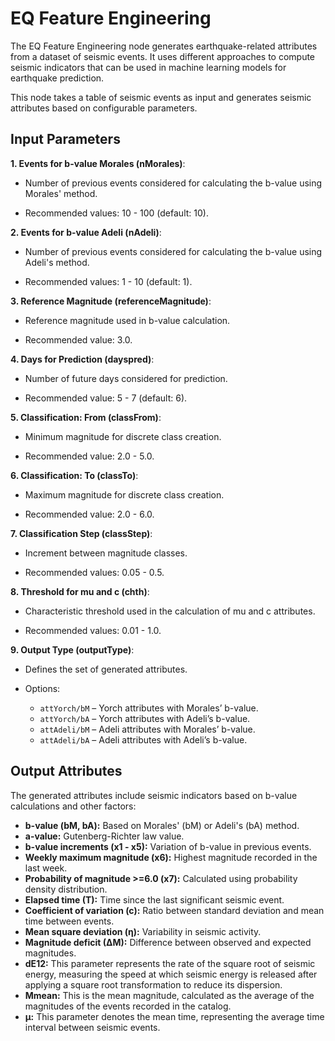 EQ Feature Engineering
===========


The EQ Feature Engineering node generates earthquake-related attributes from a dataset of seismic events.
It uses different approaches to compute seismic indicators that can be used in machine learning models for earthquake prediction.

This node takes a table of seismic events as input and generates seismic attributes based on configurable parameters.

Input Parameters
-------

**1. Events for b-value Morales (nMorales)**:

- Number of previous events considered for calculating the b-value using Morales' method.

- Recommended values: 10 - 100 (default: 10).

**2. Events for b-value Adeli (nAdeli)**:

- Number of previous events considered for calculating the b-value using Adeli's method.

- Recommended values: 1 - 10 (default: 1).

**3. Reference Magnitude (referenceMagnitude)**:

- Reference magnitude used in b-value calculation.

- Recommended value: 3.0.

**4. Days for Prediction (dayspred)**:

- Number of future days considered for prediction.

- Recommended value: 5 - 7 (default: 6).

**5. Classification: From (classFrom)**:

- Minimum magnitude for discrete class creation.

- Recommended value: 2.0 - 5.0.

**6. Classification: To (classTo)**:

- Maximum magnitude for discrete class creation.

- Recommended value: 2.0 - 6.0.

**7. Classification Step (classStep)**:

- Increment between magnitude classes.

- Recommended values: 0.05 - 0.5.

**8. Threshold for mu and c (chth)**:

- Characteristic threshold used in the calculation of mu and c attributes.

- Recommended values: 0.01 - 1.0.

**9. Output Type (outputType)**:

- Defines the set of generated attributes.

- Options:
     - `attYorch/bM` – Yorch attributes with Morales’ b-value.
     - `attYorch/bA` – Yorch attributes with Adeli’s b-value.
     - `attAdeli/bM` – Adeli attributes with Morales’ b-value.
     - `attAdeli/bA` – Adeli attributes with Adeli’s b-value.

Output Attributes
-----------

The generated attributes include seismic indicators based on b-value calculations and other factors:

- **b-value (bM, bA):** Based on Morales' (bM) or Adeli's (bA) method.
- **a-value:** Gutenberg-Richter law value.
- **b-value increments (x1 - x5):** Variation of b-value in previous events.
- **Weekly maximum magnitude (x6):** Highest magnitude recorded in the last week.
- **Probability of magnitude >=6.0 (x7):** Calculated using probability density distribution.
- **Elapsed time (T):** Time since the last significant seismic event.
- **Coefficient of variation (c):** Ratio between standard deviation and mean time between events.
- **Mean square deviation (η):** Variability in seismic activity.
- **Magnitude deficit (∆M):** Difference between observed and expected magnitudes.
- **dE12:** This parameter represents the rate of the square root of seismic energy, measuring the speed at which seismic energy is released after applying a square root transformation to reduce its dispersion.
- **Mmean:** This is the mean magnitude, calculated as the average of the magnitudes of the events recorded in the catalog.
- **μ:** This parameter denotes the mean time, representing the average time interval between seismic events.